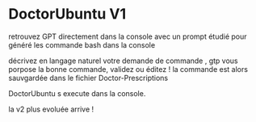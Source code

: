 # DoctorUbuntu V1 


retrouvez GPT directement dans la console avec un prompt étudié pour généré les commande bash dans la console 

décrivez en langage naturel votre demande de commande , gtp vous porpose la bonne commande, validez ou éditez ! 
la commande est alors sauvgardée dans le fichier Doctor-Prescriptions

DoctorUbuntu s execute dans la console. 

la v2 plus evoluée arrive ! 
